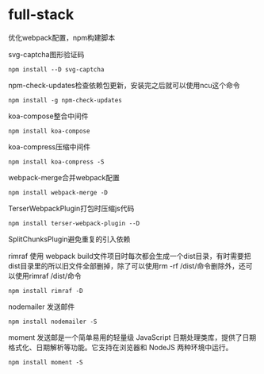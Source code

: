 # full-stack

优化webpack配置，npm构建脚本

svg-captcha图形验证码
```
npm install --D svg-captcha
```

npm-check-updates检查依赖包更新，安装完之后就可以使用ncu这个命令
```
npm install -g npm-check-updates
```

koa-compose整合中间件
```
npm install koa-compose
```

koa-compress压缩中间件
```
npm install koa-compress -S
```

webpack-merge合并webpack配置
```
npm install webpack-merge -D
```

TerserWebpackPlugin打包时压缩js代码
```
npm install terser-webpack-plugin --D
```

SplitChunksPlugin避免重复的引入依赖

rimraf 使用 webpack build文件项目时每次都会生成一个dist目录，有时需要把dist目录里的所以旧文件全部删掉，除了可以使用rm -rf /dist/命令删除外，还可以使用rimraf /dist/命令
```
npm install rimraf -D
```

nodemailer 发送邮件
```
npm install nodemailer -S
```

moment 发送邮是一个简单易用的轻量级 JavaScript 日期处理类库，提供了日期格式化、日期解析等功能。它支持在浏览器和 NodeJS 两种环境中运行。
```
npm install moment -S
```